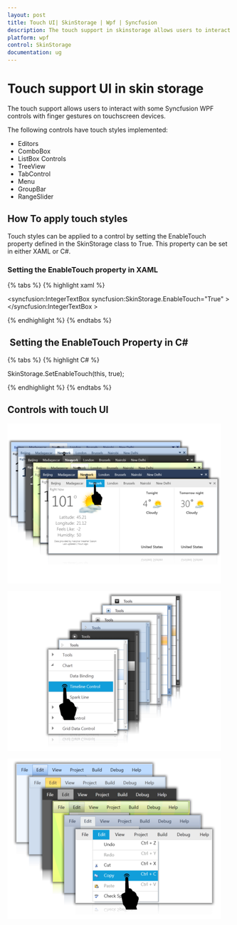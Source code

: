 ```yaml
---
layout: post
title: Touch UI| SkinStorage | Wpf | Syncfusion
description: The touch support in skinstorage allows users to interact with some Syncfusion WPF controls with finger gestures on touchscreen devices.
platform: wpf
control: SkinStorage
documentation: ug
---
```


# Touch support UI in skin storage

The touch support allows users to interact with some Syncfusion WPF controls with finger gestures on touchscreen devices.

The following controls have touch styles implemented:

* Editors
* ComboBox
* ListBox Controls
* TreeView
* TabControl
* Menu
* GroupBar
* RangeSlider



## How To apply touch styles

Touch styles can be applied to a control by setting the EnableTouch property defined in the SkinStorage class to True. This property can be set in either XAML or C#.

### Setting the EnableTouch property in XAML

{% tabs %}
{% highlight xaml %}

<syncfusion:IntegerTextBox 
syncfusion:SkinStorage.EnableTouch="True" >
</syncfusion:IntegerTextBox >

{% endhighlight %}
{% endtabs %}

##  Setting the EnableTouch Property in C#

{% tabs %}
{% highlight C# %}

SkinStorage.SetEnableTouch(this, true);

{% endhighlight %}
{% endtabs %}

## Controls with touch UI

![Controls with touch UI Pic_1](Touch-UI_images/Touch-UI_img1.png)

![Controls with touch UI Pic_2](Touch-UI_images/Touch-UI_img2.png)

![Controls with touch UI Pic_3](Touch-UI_images/Touch-UI_img3.png)

